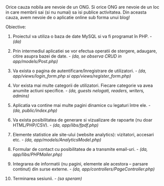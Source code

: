 Orice cauza nobila are nevoie de un ONG. Si orice ONG are nevoie de un loc in care membrii sai (si nu numai) sa isi publice activitatea. Din aceasta cauza, avem nevoie de o aplicatie online sub forma unui blog!

Obiective:

1. Proiectul va utiliza o baza de date MySQL si va fi programat în PHP. *- (da)*

2. Prin intermediul aplicatiei se vor efectua operatii de stergere, adaugare, citire asupra bazei de date. *- (da, se observa CRUD in app/models/Post.php)*

3. Va exista o pagina de autentificare/înregistrare de utilizatori. *- (da, app/views/login_form.php si app/views/register_form.php)*

4. Vor exista mai multe categorii de utilizatori. Fiecare categorie va avea anumite actiuni specifice. *- (da, guests nelogati, readers, writers, admins)*

5. Aplicatia va contine mai multe pagini dinamice cu legaturi între ele. *- (da, public/index.php)*

6. Va exista posibilitatea de generare si vizualizare de rapoarte (nu doar HTML/PHP/CSV). *- (da, app/libs/fpdf.php)*

7. Elemente statistice ale site-ului (website analytics): vizitatori, accesari etc. *- (da, app/models/AnalyticsModel.php)*

8. Formular de contact cu posibilitatea de a transmite email-uri. *- (da, app/libs/PHPMailer.php)*

9. Integrarea de informatii (nu pagini, elemente ale acestora – parsare continut) din surse externe. *- (da, app/controllers/PageController.php)*

10. Terminarea sesiunii. *- (sa speram)*
